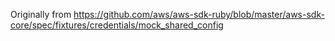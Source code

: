 Originally from https://github.com/aws/aws-sdk-ruby/blob/master/aws-sdk-core/spec/fixtures/credentials/mock_shared_config
